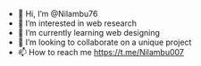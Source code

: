 - 👋 Hi, I’m @Nilambu76
- 👀 I’m interested in web research
- 🌱 I’m currently learning web designing
- 💞️ I’m looking to collaborate on a unique project
- 📫 How to reach me https://t.me/Nilambu007

<!---
Nilambu76/Nilambu76 is a ✨ special ✨ repository because its `README.md` (this file) appears on your GitHub profile.
You can click the Preview link to take a look at your changes.
--->
